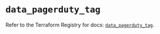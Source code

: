 # `data_pagerduty_tag`

Refer to the Terraform Registry for docs: [`data_pagerduty_tag`](https://registry.terraform.io/providers/pagerduty/pagerduty/3.25.1/docs/data-sources/tag).
